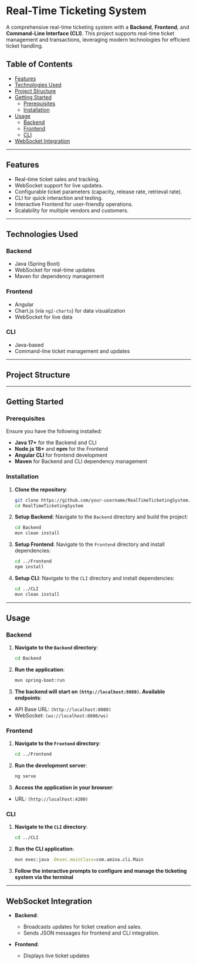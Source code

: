 # Real-Time Ticketing System

A comprehensive real-time ticketing system with a **Backend**, **Frontend**, and **Command-Line Interface (CLI)**. This project supports real-time ticket management and transactions, leveraging modern technologies for efficient ticket handling.

## Table of Contents

- [Features](#features)
- [Technologies Used](#technologies-used)
- [Project Structure](#project-structure)
- [Getting Started](#getting-started)
  - [Prerequisites](#prerequisites)
  - [Installation](#installation)
- [Usage](#usage)
  - [Backend](#backend)
  - [Frontend](#frontend)
  - [CLI](#cli)
- [WebSocket Integration](#websocket-integration)

---

## Features

- Real-time ticket sales and tracking.
- WebSocket support for live updates.
- Configurable ticket parameters (capacity, release rate, retrieval rate).
- CLI for quick interaction and testing.
- Interactive Frontend for user-friendly operations.
- Scalability for multiple vendors and customers.

---

## Technologies Used

### Backend
- Java (Spring Boot)
- WebSocket for real-time updates
- Maven for dependency management

### Frontend
- Angular
- Chart.js (via `ng2-charts`) for data visualization
- WebSocket for live data

### CLI
- Java-based
- Command-line ticket management and updates

---

## Project Structure

---

## Getting Started
### Prerequisites

Ensure you have the following installed:
- **Java 17+** for the Backend and CLI
- **Node.js 18+** and **npm** for the Frontend
- **Angular CLI** for frontend development
- **Maven** for Backend and CLI dependency management

### Installation

1. **Clone the repository**:
   ```bash
   git clone https://github.com/your-username/RealTimeTicketingSystem.git
   cd RealTimeTicketingSystem
   
2. **Setup Backend**:
   Navigate to the `Backend` directory and build the project:
   ```bash
   cd Backend
   mvn clean install
   
3. **Setup Frontend**:
   Navigate to the `Frontend` directory and install dependencies:
   ```bash
   cd ../Frontend
   npm install

4. **Setup CLI**:
   Navigate to the `CLI` directory and install dependencies:
   ```bash
   cd ../CLI
   mvn clean install
   
---

## Usage

### Backend

1. **Navigate to the `Backend` directory**:
   ```bash
   cd Backend
   
2. **Run the application**:
   ```bash
   mvn spring-boot:run

3. **The backend will start on `(http://localhost:8080)`. Available endpoints**:
- API Base URL: `(http://localhost:8080)`
- WebSocket: `(ws://localhost:8080/ws)`


### Frontend

1. **Navigate to the `Frontend` directory**:
   ```bash
   cd ../Frontend
   
2. **Run the development server**:
   ```bash
   ng serve

3. **Access the application in your browser**:
- URL: `(http://localhost:4200)`


### CLI

1. **Navigate to the `CLI` directory**:
   ```bash
   cd ../CLI
   
2. **Run the CLI application**:
   ```bash
   mvn exec:java -Dexec.mainClass=com.amina.cli.Main
   
3. **Follow the interactive prompts to configure and manage the ticketing system via the terminal**

---

## WebSocket Integration

- **Backend**:
  - Broadcasts updates for ticket creation and sales.
  - Sends JSON messages for frontend and CLI integration.
    
- **Frontend**:
  - Displays live ticket updates 


